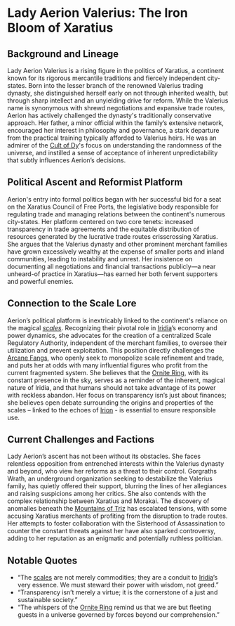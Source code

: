 # Lady Aerion Valerius: The Iron Bloom of Xaratius

## Background and Lineage

Lady Aerion Valerius is a rising figure in the politics of Xaratius, a continent known for its rigorous mercantile traditions and fiercely independent city-states. Born into the lesser branch of the renowned Valerius trading dynasty, she distinguished herself early on not through inherited wealth, but through sharp intellect and an unyielding drive for reform. While the Valerius name is synonymous with shrewd negotiations and expansive trade routes, Aerion has actively challenged the dynasty's traditionally conservative approach. Her father, a minor official within the family’s extensive network, encouraged her interest in philosophy and governance, a stark departure from the practical training typically afforded to Valerius heirs. He was an admirer of the [Cult of Dy](/structure/society/factions/cult-of-dy.md)'s focus on understanding the randomness of the universe, and instilled a sense of acceptance of inherent unpredictability that subtly influences Aerion’s decisions.

## Political Ascent and Reformist Platform

Aerion's entry into formal politics began with her successful bid for a seat on the Xaratius Council of Free Ports, the legislative body responsible for regulating trade and managing relations between the continent's numerous city-states. Her platform centered on two core tenets: increased transparency in trade agreements and the equitable distribution of resources generated by the lucrative trade routes crisscrossing Xaratius. She argues that the Valerius dynasty and other prominent merchant families have grown excessively wealthy at the expense of smaller ports and inland communities, leading to instability and unrest. Her insistence on documenting all negotiations and financial transactions publicly—a near unheard-of practice in Xaratius—has earned her both fervent supporters and powerful enemies.

## Connection to the Scale Lore

Aerion’s political platform is inextricably linked to the continent's reliance on the magical *[scales](/geography/landmark/scale.md)*. Recognizing their pivotal role in [Iridia](/geography/world/iridia.md)’s economy and power dynamics, she advocates for the creation of a centralized Scale Regulatory Authority, independent of the merchant families, to oversee their utilization and prevent exploitation. This position directly challenges the [Arcane Fangs](/structure/society/factions/arcane-fangs.md), who openly seek to monopolize scale refinement and trade, and puts her at odds with many influential figures who profit from the current fragmented system. She believes that the [Ornite Ring](/geography/scale/ornite-ring.md), with its constant presence in the sky, serves as a reminder of the inherent, magical nature of Iridia, and that humans should not take advantage of its power with reckless abandon.  Her focus on transparency isn’s just about finances; she believes open debate surrounding the origins and properties of the scales – linked to the echoes of [Irion](/being/deity/irion.md) - is essential to ensure responsible use.

## Current Challenges and Factions

Lady Aerion’s ascent has not been without its obstacles. She faces relentless opposition from entrenched interests within the Valerius dynasty and beyond, who view her reforms as a threat to their control. Gorgraths Wrath, an underground organization seeking to destabilize the Valerius family, has quietly offered their support, blurring the lines of her allegiances and raising suspicions among her critics. She also contends with the complex relationship between Xaratius and Morakai. The discovery of anomalies beneath the [Mountains of Triz](/geography/region/mountains-of-triz.md) has escalated tensions, with some accusing Xaratius merchants of profiting from the disruption to trade routes.  Her attempts to foster collaboration with the Sisterhood of Assassination to counter the constant threats against her have also sparked controversy, adding to her reputation as an enigmatic and potentially ruthless politician.

## Notable Quotes

*   “The [scales](/geography/landmark/scale.md) are not merely commodities; they are a conduit to [Iridia](/geography/world/iridia.md)’s very essence. We must steward their power with wisdom, not greed.”
*   “Transparency isn’t merely a virtue; it is the cornerstone of a just and sustainable society.”
*   “The whispers of the [Ornite Ring](/geography/scale/ornite-ring.md) remind us that we are but fleeting guests in a universe governed by forces beyond our comprehension.”
